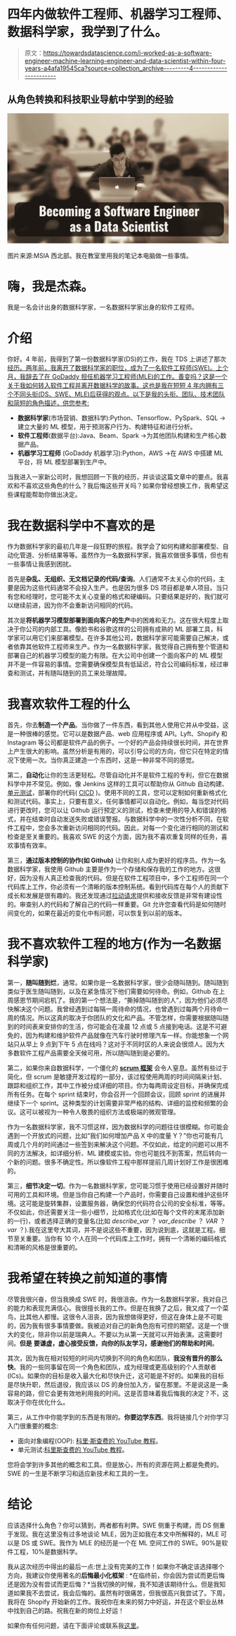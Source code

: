# 四年内做软件工程师、机器学习工程师、数据科学家，我学到了什么。

> 原文：<https://towardsdatascience.com/i-worked-as-a-software-engineer-machine-learning-engineer-and-data-scientist-within-four-years-a4afa19545ca?source=collection_archive---------4----------------------->

## 从角色转换和科技职业导航中学到的经验

![](img/716452e942e7382f360772f481e41a4c.png)

图片来源:MSIA 西北部。我在教室里用我的笔记本电脑做一些事情。

# 嗨，我是杰森。

我是一名会计出身的数据科学家，一名数据科学家出身的软件工程师。

# 介绍

你好。4 年前，我得到了第一份数据科学家(DS)的工作，我在 TDS 上讲述了那次[经历。两年前，我离开了数据科学家的职位，成为了一名软件工程师(SWE)。上个月，我辞去了在 GoDaddy 担任机器学习工程师(MLE)的工作。善变吗？这是一个关于我如何转入软件工程并离开数据科学的故事。这也是我在短短 4 年内拥有三个不同头衔(DS、SWE、MLE)后获得的观点。以下是我的头衔、团队、技术团队和简短的角色描述，供您参考:](/how-to-data-science-without-a-degree-79d8388a49ba)

*   **数据科学家**(市场营销、数据科学):Python、Tensorflow、PySpark、SQL →建立大量的 ML 模型，用于预测客户行为、构建特征和进行分析。
*   **软件工程师**(数据平台):Java、Beam、Spark →为其他团队构建和生产核心数据产品。
*   **机器学习工程师** (GoDaddy 机器学习):Python，AWS →在 AWS 中搭建 ML 平台，将 ML 模型部署到生产中。

当我进入一家新公司时，我想回顾一下我的经历，并谈谈这篇文章中的要点。我喜欢和不喜欢这些角色的什么？我后悔这些开关吗？如果你曾经想换工作，我希望这些课程能帮助你做出决定。

# 我在数据科学中不喜欢的是

作为数据科学家的最初几年是一段狂野的旅程。我学会了如何构建和部署模型、自动化管道、分析结果等等。虽然作为一名数据科学家，我喜欢做很多事情，但也有一些事情让我感到困扰。

首先是**杂乱、无组织、无文档记录的代码/查询**。人们通常不太关心你的代码，主要是因为这些代码通常不会投入生产。也是因为很多 DS 项目都是单人项目。当只有您和经理时，您可能不太关心变量的格式和硬编码。只要结果是好的，我们就可以继续前进，因为你不会重新访问相同的代码。

其次是**将机器学习模型部署到面向客户的生产**中的困难和无力。这在很大程度上取决于你公司的内部工具。像脸书和谷歌这样的公司拥有成熟的 ML 部署工具，科学家可以用它们来部署模型。在许多其他公司，数据科学家可能需要自己解决，或者依靠其他软件工程师来生产。作为一名数据科学家，我觉得自己拥有整个管道和部署自己的机器学习模型的能力有限。在大公司中创建一个面向客户的 ML 模型并不是一件容易的事情。您需要确保模型具有低延迟，符合公司编码标准，经过审查和测试，并有随叫随到的员工来处理故障。

# 我喜欢软件工程的什么

首先，你去**制造一个产品**。当你做了一件东西，看到其他人使用它并从中受益，这是一种很棒的感觉。它可以是数据产品、web 应用程序或 API。Lyft、Shopify 和 Instagram 等公司都是软件产品的例子。一个好的产品会持续很长时间，并在世界上产生很大的影响。虽然分析是有用的，可以引导公司的方向，但它只在特定的情况下使用一次。当你真正建造一个东西时，这是一种非常不同的感觉。

第二，**自动化**让你的生活更轻松。尽管自动化并不是软件工程的专利，但它在数据科学中并不常见。例如，像 Jenkins 这样的工具可以帮助你从 Github 自动构建、[单元测试](https://en.wikipedia.org/wiki/Unit_testing)，部署你的代码( [CICD](https://en.wikipedia.org/wiki/CI/CD) )。使用不同的工具，您可以定制如何重新格式化和测试代码。事实上，只要有意义，任何事情都可以自动化。例如，每当您对代码进行更改时，您可以让 Github 运行预定义的测试，检查未使用的导入和错误的格式，并在结束时自动发送失败或错误警报。与数据科学中的一次性分析不同，在软件工程中，您会多次重新访问相同的代码。因此，对每一个变化进行相同的测试和检查是至关重要的。我喜欢 SWE 的这个方面，因为我不喜欢重复同样的任务，喜欢事情有效率。

第三，**通过版本控制的协作(如 Github)** 让你和别人成为更好的程序员。作为一名数据科学家，我使用 Github 主要是作为一个存储和保存我的工作的地方。这很好，因为没有人真正检查我的代码。但是在软件工程项目中，多个工程师在同一个代码库上工作，你必须有一个清晰的版本控制系统。看到代码库在每个人的贡献下成长和发展是很有趣的。我还发现通过[拉动请求](https://docs.github.com/en/pull-requests/collaborating-with-pull-requests/proposing-changes-to-your-work-with-pull-requests/about-pull-requests)提供和接收反馈是非常有建设性的。审查别人的代码和了解自己的代码一样重要。Git 允许您查看代码是如何随时间变化的，如果在最近的变化中有问题，可以恢复到以前的版本。

# 我不喜欢软件工程的地方(作为一名数据科学家)

第一，**随叫随到烂**，通常。如果你是一名数据科学家，很少会随叫随到。随叫随到类似于医生随叫随到，以及在紧急情况下他们需要如何待命。例如，Github 在上周感恩节期间宕机了。我的第一个想法是，“撕掉随叫随到的人”，因为他们必须尽快解决这个问题。我曾经遇到过每隔一周待命的情况，也曾遇到过每两个月待命一周的情况。所以这真的取决于你团队的文化和产品。不管怎样，你需要根据随叫随到的时间表来安排你的生活，你可能会在凌晨 12 点或 5 点接到电话。这是不可避免的，因为构建和维护软件产品就像在汽车行驶时修理汽车一样。你能想象一个网站只从早上 9 点到下午 5 点在线吗？这对于不同时区的人来说会很烦人。因为大多数软件工程产品需要全天候可用，所以随叫随到是必要的。

第二，如果你来自数据科学，一个僵化的 [**scrum 框架**](https://www.atlassian.com/agile/scrum) 会令人窒息。虽然有些过于简化，但 scrum 是敏捷开发过程的一部分，该过程使用两周的时间间隔来计划、跟踪和组织工作，其中工作被分成详细的项目。你为每两周设定目标，并确保完成所有任务。在每个 sprint 结束时，你会召开一个回顾会议，回顾 sprint 的进展并继续下一个 sprint。这种类型的计划需要非常严格的结构、详细的监控和频繁的会议。这可以被视为一种令人敬畏的组织方法或极端的微观管理。

作为一名数据科学家，我不习惯这样，因为数据科学的问题往往很模糊。你可能会遇到一个开放式的问题，比如“我们如何增加产品 X 中的度量 Y？”你也可能有几周或几个月的时间通过一些签到来解决这个问题。不仅如此，给定的问题可以用不同的方法解决，如详细分析、ML 建模或实验。你也可能找不到答案，然后转向一个新的问题。很多不确定性。所以像软件工程中那样提前几周计划好工作是很困难的。

第三，**细节决定一切**。作为一名数据科学家，您可能习惯于使用已经设置好并随时可用的工具和环境。但是当你自己构建一个产品时，你需要自己设置和维护这些环境。这可能是旋转集群，设置服务器，确保您的代码符合公司的安全标准，等等。不仅如此，你还需要关注一些小细节，比如格式化(比如在每个文件的末尾添加新的一行)，或者选择正确的变量名(比如 *describe_var* ？ *var_describe* ？ *VAR* ？ *var* ？).我在这里夸大其词，并不是说这些不重要，因为说到底，这就是工程。细节至关重要。当你有 10 个人在同一个代码库上工作时，拥有一个清晰的编码格式和清晰的风格是很重要的。

# 我希望在转换之前知道的事情

尽管我很兴奋，但当我换成 SWE 时，我很沮丧。作为一名数据科学家，我对自己的能力和表现充满信心。我很擅长我的工作。但是在我换了之后，我又成了一个菜鸟，比其他人都慢。这很令人沮丧，因为我想做得更好，但这在身体上是不可能的，因为我有很多事情要做。我被迫对自己的新角色抱有可控的期望。这是一个很大的变化，除非你以前是瑞典人。不要以为从第一天就可以开始表演。这需要时间。**但是** **要谦虚，虚心接受反馈，向你的队友学习，感谢他们的帮助和时间**。

其次，因为我在相对较短的时间内切换到不同的角色和团队，**我没有晋升的那么快**。我的一些同事留在同一个角色和团队，成为经理或更高级别的个人贡献者(ICs)。如果你的目标是收入最大化和尽快升迁，这可能是不好的。如果我的目标是尽快升职，然后退役，我应该以 DS 的身份加入方，留在那里。不是说这是一条容易的路，但它会更有效地利用我的时间。这是否意味着我后悔我的决定？不，这取决于你在优化什么。

第三，从工作中你能学到的东西是有限的。**你要边学东西**。我将链接几个对你学习入门很重要的概念:

*   面向对象编程(OOP): [科里·斯查费的 YouTube 教程](https://www.youtube.com/watch?v=ZDa-Z5JzLYM&list=PL-osiE80TeTsqhIuOqKhwlXsIBIdSeYtc)。
*   单元测试:[科里斯查费的 YouTube 教程](https://www.youtube.com/watch?v=6tNS--WetLI&t=1273s)。

您将会学到许多其他的概念和工具。但是放心，所有的资源在网上都是免费的。SWE 的一生是不断学习和适应新技术和工具的一生。

# 结论

应该选择什么角色？你可以猜到，两者都有利弊。SWE 侧重于构建，而 DS 侧重于发现。我在这里没有过多地谈论 MLE，因为正如我在本文中所解释的，MLE 可以是 DS 或 SWE。我作为 MLE 的经历是一个在 ML 空间工作的 SWE。90%是软件工程，10%是数据科学。

我从这次经历中得出的最后一点:世上没有完美的工作！如果你不确定该选择哪个方向，我建议你使用著名的**后悔最小化框架** : *在临终前，你会因为尝试而更后悔还是因为没有尝试而更后悔？*当我切换的时候，我不知道该期待什么。但是我知道如果我不去尝试，我会后悔的。虽然有时很痛苦，但我很高兴我尝试了。下周，我将在 Shopify 开始新的工作。我祝你在未来的努力中好运，并在这个职业丛林中找到自己的路。祝我在新的岗位上好运！

如果你有任何问题，请在下面评论或联系我[这里](https://salary.ninja/feedback/)。